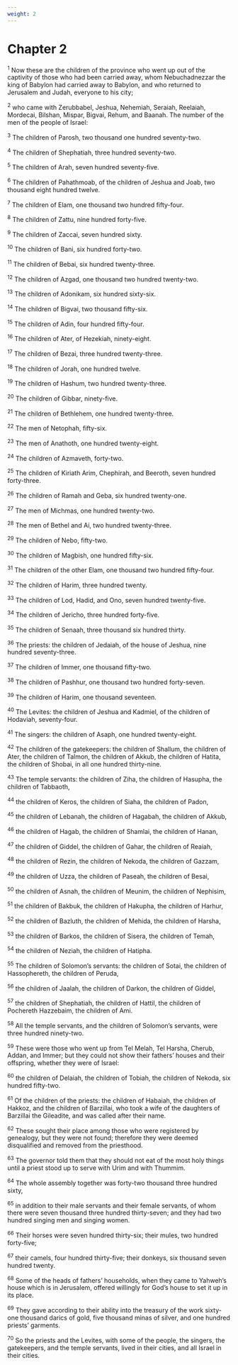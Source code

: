 ```yaml
---
weight: 2
---
```


# Chapter 2

<sup>1</sup> Now these are the children of the province who went up out of the captivity of those who had been carried away, whom Nebuchadnezzar the king of Babylon had carried away to Babylon, and who returned to Jerusalem and Judah, everyone to his city; 

<sup>2</sup> who came with Zerubbabel, Jeshua, Nehemiah, Seraiah, Reelaiah, Mordecai, Bilshan, Mispar, Bigvai, Rehum, and Baanah. The number of the men of the people of Israel: 

<sup>3</sup> The children of Parosh, two thousand one hundred seventy-two. 

<sup>4</sup> The children of Shephatiah, three hundred seventy-two. 

<sup>5</sup> The children of Arah, seven hundred seventy-five. 

<sup>6</sup> The children of Pahathmoab, of the children of Jeshua and Joab, two thousand eight hundred twelve. 

<sup>7</sup> The children of Elam, one thousand two hundred fifty-four. 

<sup>8</sup> The children of Zattu, nine hundred forty-five. 

<sup>9</sup> The children of Zaccai, seven hundred sixty. 

<sup>10</sup> The children of Bani, six hundred forty-two. 

<sup>11</sup> The children of Bebai, six hundred twenty-three. 

<sup>12</sup> The children of Azgad, one thousand two hundred twenty-two. 

<sup>13</sup> The children of Adonikam, six hundred sixty-six. 

<sup>14</sup> The children of Bigvai, two thousand fifty-six. 

<sup>15</sup> The children of Adin, four hundred fifty-four. 

<sup>16</sup> The children of Ater, of Hezekiah, ninety-eight. 

<sup>17</sup> The children of Bezai, three hundred twenty-three. 

<sup>18</sup> The children of Jorah, one hundred twelve. 

<sup>19</sup> The children of Hashum, two hundred twenty-three. 

<sup>20</sup> The children of Gibbar, ninety-five. 

<sup>21</sup> The children of Bethlehem, one hundred twenty-three. 

<sup>22</sup> The men of Netophah, fifty-six. 

<sup>23</sup> The men of Anathoth, one hundred twenty-eight. 

<sup>24</sup> The children of Azmaveth, forty-two. 

<sup>25</sup> The children of Kiriath Arim, Chephirah, and Beeroth, seven hundred forty-three. 

<sup>26</sup> The children of Ramah and Geba, six hundred twenty-one. 

<sup>27</sup> The men of Michmas, one hundred twenty-two. 

<sup>28</sup> The men of Bethel and Ai, two hundred twenty-three. 

<sup>29</sup> The children of Nebo, fifty-two. 

<sup>30</sup> The children of Magbish, one hundred fifty-six. 

<sup>31</sup> The children of the other Elam, one thousand two hundred fifty-four. 

<sup>32</sup> The children of Harim, three hundred twenty. 

<sup>33</sup> The children of Lod, Hadid, and Ono, seven hundred twenty-five. 

<sup>34</sup> The children of Jericho, three hundred forty-five. 

<sup>35</sup> The children of Senaah, three thousand six hundred thirty. 

<sup>36</sup> The priests: the children of Jedaiah, of the house of Jeshua, nine hundred seventy-three. 

<sup>37</sup> The children of Immer, one thousand fifty-two. 

<sup>38</sup> The children of Pashhur, one thousand two hundred forty-seven. 

<sup>39</sup> The children of Harim, one thousand seventeen. 

<sup>40</sup> The Levites: the children of Jeshua and Kadmiel, of the children of Hodaviah, seventy-four. 

<sup>41</sup> The singers: the children of Asaph, one hundred twenty-eight. 

<sup>42</sup> The children of the gatekeepers: the children of Shallum, the children of Ater, the children of Talmon, the children of Akkub, the children of Hatita, the children of Shobai, in all one hundred thirty-nine. 

<sup>43</sup> The temple servants: the children of Ziha, the children of Hasupha, the children of Tabbaoth, 

<sup>44</sup> the children of Keros, the children of Siaha, the children of Padon, 

<sup>45</sup> the children of Lebanah, the children of Hagabah, the children of Akkub, 

<sup>46</sup> the children of Hagab, the children of Shamlai, the children of Hanan, 

<sup>47</sup> the children of Giddel, the children of Gahar, the children of Reaiah, 

<sup>48</sup> the children of Rezin, the children of Nekoda, the children of Gazzam, 

<sup>49</sup> the children of Uzza, the children of Paseah, the children of Besai, 

<sup>50</sup> the children of Asnah, the children of Meunim, the children of Nephisim, 

<sup>51</sup> the children of Bakbuk, the children of Hakupha, the children of Harhur, 

<sup>52</sup> the children of Bazluth, the children of Mehida, the children of Harsha, 

<sup>53</sup> the children of Barkos, the children of Sisera, the children of Temah, 

<sup>54</sup> the children of Neziah, the children of Hatipha. 

<sup>55</sup> The children of Solomon’s servants: the children of Sotai, the children of Hassophereth, the children of Peruda, 

<sup>56</sup> the children of Jaalah, the children of Darkon, the children of Giddel, 

<sup>57</sup> the children of Shephatiah, the children of Hattil, the children of Pochereth Hazzebaim, the children of Ami. 

<sup>58</sup> All the temple servants, and the children of Solomon’s servants, were three hundred ninety-two. 

<sup>59</sup> These were those who went up from Tel Melah, Tel Harsha, Cherub, Addan, and Immer; but they could not show their fathers’ houses and their offspring, whether they were of Israel: 

<sup>60</sup> the children of Delaiah, the children of Tobiah, the children of Nekoda, six hundred fifty-two. 

<sup>61</sup> Of the children of the priests: the children of Habaiah, the children of Hakkoz, and the children of Barzillai, who took a wife of the daughters of Barzillai the Gileadite, and was called after their name. 

<sup>62</sup> These sought their place among those who were registered by genealogy, but they were not found; therefore they were deemed disqualified and removed from the priesthood. 

<sup>63</sup> The governor told them that they should not eat of the most holy things until a priest stood up to serve with Urim and with Thummim. 

<sup>64</sup> The whole assembly together was forty-two thousand three hundred sixty, 

<sup>65</sup> in addition to their male servants and their female servants, of whom there were seven thousand three hundred thirty-seven; and they had two hundred singing men and singing women. 

<sup>66</sup> Their horses were seven hundred thirty-six; their mules, two hundred forty-five; 

<sup>67</sup> their camels, four hundred thirty-five; their donkeys, six thousand seven hundred twenty. 

<sup>68</sup> Some of the heads of fathers’ households, when they came to Yahweh’s house which is in Jerusalem, offered willingly for God’s house to set it up in its place. 

<sup>69</sup> They gave according to their ability into the treasury of the work sixty-one thousand darics of gold, five thousand minas of silver, and one hundred priests’ garments. 

<sup>70</sup> So the priests and the Levites, with some of the people, the singers, the gatekeepers, and the temple servants, lived in their cities, and all Israel in their cities. 


